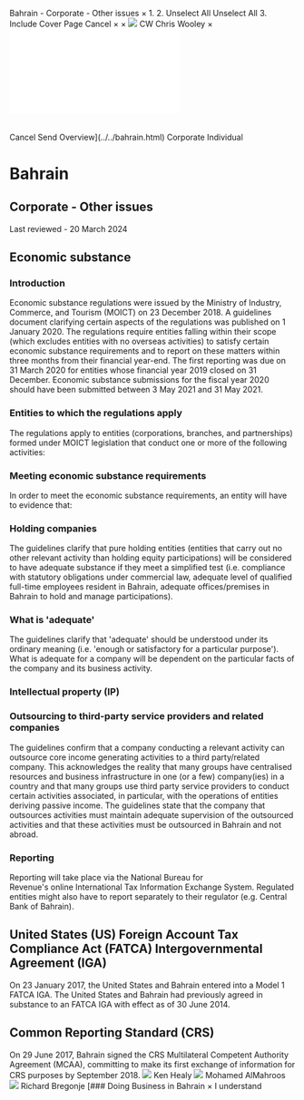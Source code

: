 Bahrain - Corporate - Other issues
×
1.
2.
Unselect All
Unselect All
3.
Include Cover Page
Cancel
×
×
![](../../-/media/world-wide-tax-summaries/attachments/global---chris-wooley.ashx%3Frev=ac5e5f3223b34096b1afc2a6009c7320&revision=ac5e5f32-23b3-4096-b1af-c2a6009c7320&hash=859B7ADC84DC2CBEC9760E9E6EE7DE6D0A8BFCDF)
CW
Chris Wooley
×
![](other-issues.html)
######
Cancel
Send
Overview](../../bahrain.html)
Corporate
Individual
# Bahrain
## Corporate - Other issues
Last reviewed - 20 March 2024
## Economic substance
### Introduction
Economic substance regulations were issued by the Ministry of Industry, Commerce, and Tourism (MOICT) on 23 December 2018. A guidelines document clarifying certain aspects of the regulations was published on 1 January 2020.
The regulations require entities falling within their scope (which excludes entities with no overseas activities) to satisfy certain economic substance requirements and to report on these matters within three months from their financial year-end. The first reporting was due on 31 March 2020 for entities whose financial year 2019 closed on 31 December. Economic substance submissions for the fiscal year 2020 should have been submitted between 3 May 2021 and 31 May 2021.
### Entities to which the regulations apply
The regulations apply to entities (corporations, branches, and partnerships) formed under MOICT legislation that conduct one or more of the following activities:
### Meeting economic substance requirements
In order to meet the economic substance requirements, an entity will have to evidence that:
### Holding companies
The guidelines clarify that pure holding entities (entities that carry out no other relevant activity than holding equity participations) will be considered to have adequate substance if they meet a simplified test (i.e. compliance with statutory obligations under commercial law, adequate level of qualified full-time employees resident in Bahrain, adequate offices/premises in Bahrain to hold and manage participations).
### What is 'adequate'
The guidelines clarify that 'adequate' should be understood under its ordinary meaning (i.e. 'enough or satisfactory for a particular purpose'). What is adequate for a company will be dependent on the particular facts of the company and its business activity.
### Intellectual property (IP)
### Outsourcing to third-party service providers and related companies
The guidelines confirm that a company conducting a relevant activity can outsource core income generating activities to a third party/related company. This acknowledges the reality that many groups have centralised resources and business infrastructure in one (or a few) company(ies) in a country and that many groups use third party service providers to conduct certain activities associated, in particular, with the operations of entities deriving passive income.
The guidelines state that the company that outsources activities must maintain adequate supervision of the outsourced activities and that these activities must be outsourced in Bahrain and not abroad.
### Reporting
Reporting will take place via the National Bureau for Revenue's online International Tax Information Exchange System. Regulated entities might also have to report separately to their regulator (e.g. Central Bank of Bahrain).
## United States (US) Foreign Account Tax Compliance Act (FATCA) Intergovernmental Agreement (IGA)
On 23 January 2017, the United States and Bahrain entered into a Model 1 FATCA IGA. The United States and Bahrain had previously agreed in substance to an FATCA IGA with effect as of 30 June 2014.
## Common Reporting Standard (CRS)
On 29 June 2017, Bahrain signed the CRS Multilateral Competent Authority Agreement (MCAA), committing to make its first exchange of information for CRS purposes by September 2018.
![](../../-/media/world-wide-tax-summaries/attachments/bahrain---ken-healy.ashx%3Frev=49b6cdb8671e4b13a9e88a5ce4386097&revision=49b6cdb8-671e-4b13-a9e8-8a5ce4386097&hash=40934ED84595F47CDB3801FBCABDBD981B08A3CE)
Ken Healy
![](../../-/media/world-wide-tax-summaries/bahrainmohamed-almahroosmnmjpg20230122014346127.ashx%3Frev=9d0d74789d544e1eb9e3f3d040e3308a&revision=9d0d7478-9d54-4e1e-b9e3-f3d040e3308a&hash=086ADE1C20FE2248973A2987B219B074D5041D9D)
Mohamed AlMahroos
![](../../-/media/world-wide-tax-summaries/bahrainrichard-bregonjebahrain--richard-bregonjejpg20250213170513418.ashx%3Frev=36e2f6f16df8476ea59d102b44ecc3f0&revision=36e2f6f1-6df8-476e-a59d-102b44ecc3f0&hash=141B705030BA0811E8D654D31DB7A6ED7EBE86FF)
Richard Bregonje
[### Doing Business in Bahrain
×
I understand